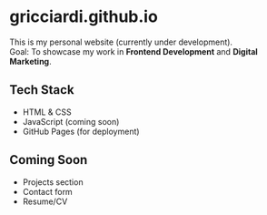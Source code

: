 # gricciardi.github.io

This is my personal website (currently under development).  
Goal: To showcase my work in **Frontend Development** and **Digital Marketing**.

## Tech Stack
- HTML & CSS
- JavaScript (coming soon)
- GitHub Pages (for deployment)

## Coming Soon
- Projects section
- Contact form
- Resume/CV
